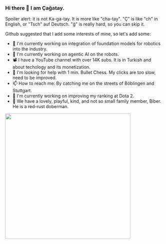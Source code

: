 ### Hi there 👋 I am Çağatay.

Spoiler alert: it is not Ka-ga-tay. It is more like "cha-tay". "Ç" is like "ch" in English, or "Tsch" auf Deutsch. "ğ" is really hard, so you can skip it.

Github suggested that I add some interests of mine, so let's add some:

- 🌱 I'm currently working on integration of foundation models for robotics into the industry.
- 🤖 I'm currently working on agentic AI on the robots. 
- 📽 I have a YouTube channel with over 14K subs. It is in Turkish and about techology and its monetization.
- 🤔 I'm looking for help with 1 min. Bullet Chess. My clicks are too slow, need to be improved.
- 📫 How to reach me: By catching me on the streets of Böblingen and Stuttgart.
- 🔭 I'm currently working on improving my ranking at Dota 2.
- 🐶 We have a lovely, playful, kind, and not so small family member, Biber. He is a red-rust doberman.


<img src="https://github.com/user-attachments/assets/806b0f13-3a28-40d3-b597-cde2b8243865" width="400">
